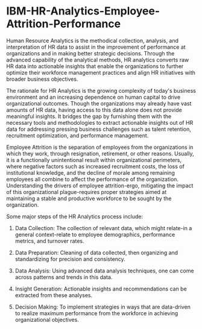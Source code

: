 # IBM-HR-Analytics-Employee-Attrition-Performance
Human Resource Analytics is the methodical collection, analysis, and interpretation of HR data to assist in the improvement of performance at organizations and in making better strategic decisions. Through the advanced capability of the analytical methods, HR analytics converts raw HR data into actionable insights that enable the organizations to further optimize their workforce management practices and align HR initiatives with broader business objectives.

The rationale for HR Analytics is the growing complexity of today's business environment and an increasing dependence on human capital to drive organizational outcomes. Though the organizations may already have vast amounts of HR data, having access to this data alone does not provide meaningful insights. It bridges the gap by furnishing them with the necessary tools and methodologies to extract actionable insights out of HR data for addressing pressing business challenges such as talent retention, recruitment optimization, and performance management.

Employee Attrition is the separation of employees from the organizations in which they work, through resignation, retirement, or other reasons. Usually, it is a functionally unintentional result within organizational perimeters, where negative factors such as increased recruitment costs, the loss of institutional knowledge, and the decline of morale among remaining employees all combine to affect the performance of the organization. Understanding the drivers of employee attrition-ergo, mitigating the impact of this organizational plague-requires proper strategies aimed at maintaining a stable and productive workforce to be sought by the organization.

Some major steps of the HR Analytics process include:

1. Data Collection: The collection of relevant data, which might relate-in a general context-relate to employee demographics, performance metrics, and turnover rates.

2. Data Preparation: Cleaning of data collected, then organizing and standardizing for precision and consistency.

3. Data Analysis: Using advanced data analysis techniques, one can come across patterns and trends in this data.

4. Insight Generation: Actionable insights and recommendations can be extracted from these analyses.

5. Decision Making: To implement strategies in ways that are data-driven to realize maximum performance from the workforce in achieving organizational objectives.

